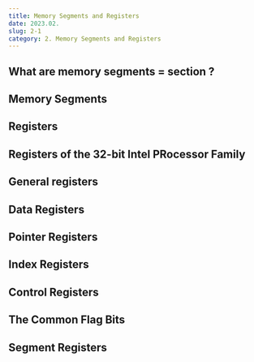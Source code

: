 ```yaml
---
title: Memory Segments and Registers
date: 2023.02.
slug: 2-1
category: 2. Memory Segments and Registers
---
```


## What are memory segments = section ?

## Memory Segments

## Registers

## Registers of the 32-bit Intel PRocessor Family

## General registers

## Data Registers

## Pointer Registers

## Index Registers

## Control Registers

## The Common Flag Bits

## Segment Registers